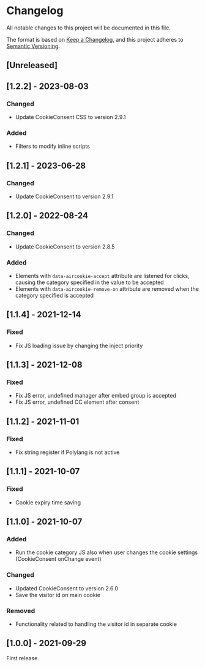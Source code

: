# Changelog
All notable changes to this project will be documented in this file.

The format is based on [Keep a Changelog](https://keepachangelog.com/en/1.0.0/), and this project adheres to [Semantic Versioning](https://semver.org/spec/v2.0.0.html).

## [Unreleased]

## [1.2.2] - 2023-08-03
### Changed
* Update CookieConsent CSS to version 2.9.1

### Added
* Filters to modify inline scripts

## [1.2.1] - 2023-06-28
### Changed
* Update CookieConsent to version 2.9.1

## [1.2.0] - 2022-08-24
### Changed
* Update CookieConsent to version 2.8.5

### Added
* Elements with `data-aircookie-accept` attribute are listened for clicks, causing the category specified in the value to be accepted
* Elements with `data-aircookie-remove-on` attribute are removed when the category specified is accepted

## [1.1.4] - 2021-12-14

### Fixed
* Fix JS loading issue by changing the inject priority

## [1.1.3] - 2021-12-08

### Fixed
- Fix JS error, undefined manager after embed group is accepted
- Fix JS error, undefined CC element after consent

## [1.1.2] - 2021-11-01

### Fixed
- Fix string register if Polylang is not active

## [1.1.1] - 2021-10-07

### Fixed
- Cookie expiry time saving

## [1.1.0] - 2021-10-07

### Added
- Run the cookie category JS also when user changes the cookie settings (CookieConsent onChange event)

### Changed
- Updated CookieConsent to version 2.6.0
- Save the visitor id on main cookie

### Removed
- Functionality related to handling the visitor id in separate cookie

## [1.0.0] - 2021-09-29

First release.
